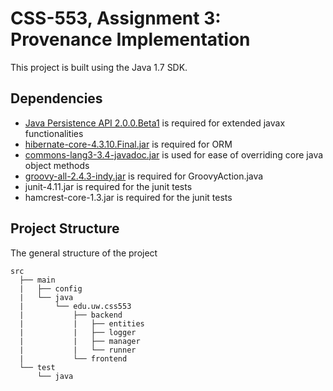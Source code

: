# CSS-553, Assignment 3: Provenance Implementation

This project is built using the Java 1.7 SDK.

## Dependencies
- [Java Persistence API 2.0.0.Beta1](http://ebr.springsource.com/repository/app/bundle/version/detail?name=com.springsource.javax.persistence&version=2.0.0.Beta1) is required for extended javax functionalities
- [hibernate-core-4.3.10.Final.jar](http://mvnrepository.com/artifact/org.hibernate/hibernate-core/4.3.10.Final) is required for ORM
- [commons-lang3-3.4-javadoc.jar](https://commons.apache.org/proper/commons-lang/download_lang.cgi) is used for ease of overriding core java object methods
- [groovy-all-2.4.3-indy.jar](http://repo1.maven.org/maven2/org/codehaus/groovy/groovy-all/2.4.3/) is required for GroovyAction.java
- junit-4.11.jar is required for the junit tests
- hamcrest-core-1.3.jar is required for the junit tests

## Project Structure
The general structure of the project
```
src
  ├── main
  |   ├── config
  |   └── java
  |       └── edu.uw.css553
  |           ├── backend
  |           |   ├── entities
  |           |   ├── logger
  |           |   ├── manager
  |           |   └── runner
  |           └── frontend
  └── test
      └── java
```
